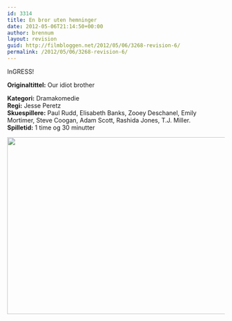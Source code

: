 ```yaml
---
id: 3314
title: En bror uten hemninger
date: 2012-05-06T21:14:50+00:00
author: brennum
layout: revision
guid: http://filmbloggen.net/2012/05/06/3268-revision-6/
permalink: /2012/05/06/3268-revision-6/
---
```

InGRESS!

**<!--more-->Originaltittel:** Our idiot brother

  
**Kategori:** Dramakomedie  
**Regi:** Jesse Peretz  
**Skuespillere:** Paul Rudd, Elisabeth Banks, Zooey Deschanel, Emily Mortimer, Steve Coogan, Adam Scott, Rashida Jones, T.J. Miller.  
**Spilletid:** 1 time og 30 minutter

<a href="http://filmbloggen.net/?attachment_id=3309" rel="attachment wp-att-3309"><img class="alignnone size-large wp-image-3309" src="http://filmbloggen.net/wp-content/uploads//2012/05/Paul-Rudd-My-Idiot-Brother-620x411.jpg" alt="" width="620" height="411" /></a>